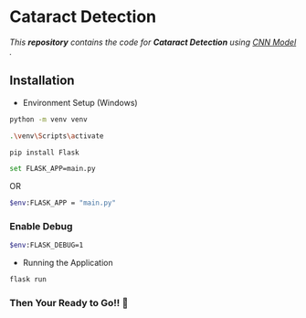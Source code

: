 # Cataract Detection

_This **repository** contains the code for **Cataract Detection** using [CNN Model](https://towardsdatascience.com/a-guide-to-convolutional-neural-networks-from-scratch-f1e3bfc3e2de) ._

## Installation

- Environment Setup (Windows)

```sh
python -m venv venv
```

```sh
.\venv\Scripts\activate
```

```sh
pip install Flask
```

```sh
set FLASK_APP=main.py
```
OR
``` sh
$env:FLASK_APP = "main.py"
```

### Enable Debug
``` sh
$env:FLASK_DEBUG=1
```

- Running the Application

```sh
flask run
```

### Then Your Ready to Go!! 🎉
